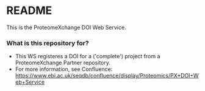 # README #
This is the ProteomeXchange DOI Web Service.
### What is this repository for? ###

* This WS registeres a DOI for a ('complete') project from a ProteomeXchange Partner repository.
* For more information, see Confluence: https://www.ebi.ac.uk/seqdb/confluence/display/Proteomics/PX+DOI+Web+Service